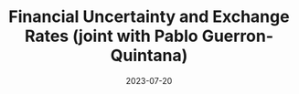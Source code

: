 ---
title: 'Financial Uncertainty and Exchange Rates (joint with Pablo Guerron-Quintana)'
date: 2023-07-20
---
